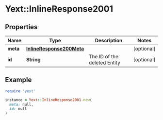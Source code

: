 # Yext::InlineResponse2001

## Properties

| Name | Type | Description | Notes |
| ---- | ---- | ----------- | ----- |
| **meta** | [**InlineResponse200Meta**](InlineResponse200Meta.md) |  | [optional] |
| **id** | **String** | The ID of the deleted Entity | [optional] |

## Example

```ruby
require 'yext'

instance = Yext::InlineResponse2001.new(
  meta: null,
  id: null
)
```

